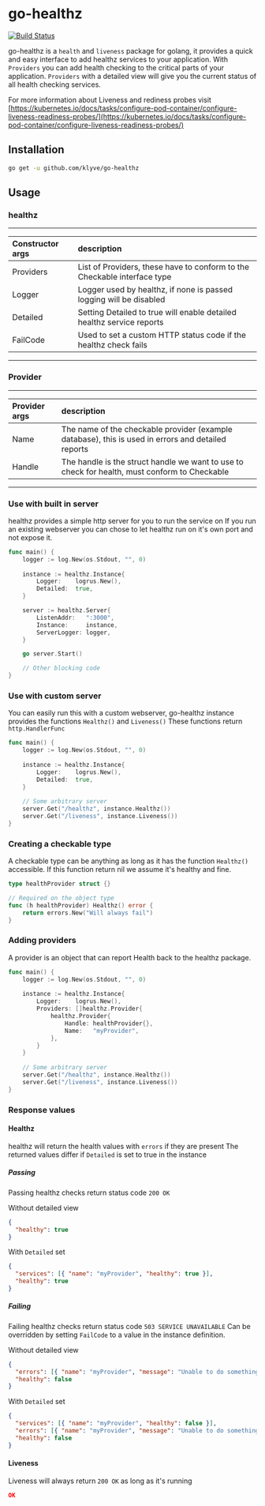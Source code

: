 # go-healthz
[![Build Status](https://travis-ci.org/klyve/go-healthz.svg?branch=master)](https://travis-ci.org/klyve/go-healthz)


go-healthz is a `health` and `liveness` package for golang, 
it provides a quick and easy interface to add healthz services to your application.
With `Providers` you can add health checking to the critical parts of your application.
`Providers` with a detailed view will give you the current status of all health checking services.

For more information about Liveness and rediness probes visit
[https://kubernetes.io/docs/tasks/configure-pod-container/configure-liveness-readiness-probes/](https://kubernetes.io/docs/tasks/configure-pod-container/configure-liveness-readiness-probes/)


## Installation 

```sh
go get -u github.com/klyve/go-healthz
```

## Usage

### healthz 
-----------------------------------------------------------------------------------------------------------
| Constructor args      | description                                                                     |
|:----------------------|:---------------------------------------------------------------------------------
| Providers             | List of Providers, these have to conform to the Checkable interface type        |
| Logger                | Logger used by healthz, if none is passed logging will be disabled              |
| Detailed              | Setting Detailed to true will enable detailed healthz service reports           |
| FailCode              | Used to set a custom HTTP status code if the healthz check fails                |
-----------------------------------------------------------------------------------------------------------

### Provider
--------------------------------------------------------------------------------------------------------------------------------------
| Provider args         | description                                                                                                |
|:----------------------|:------------------------------------------------------------------------------------------------------------
| Name                  | The name of the checkable provider (example database), this is used in errors and detailed reports         |
| Handle                | The handle is the struct handle we want to use to check for health, must conform to Checkable              |
--------------------------------------------------------------------------------------------------------------------------------------


### Use with built in server
healthz provides a simple http server for you to run the service on
If you run an existing webserver you can chose to let healthz run on it's own port and not expose it.
```go
func main() {
    logger := log.New(os.Stdout, "", 0)
    
	instance := healthz.Instance{
		Logger:    logrus.New(),
		Detailed:  true,
	}

	server := healthz.Server{
		ListenAddr:   ":3000",
		Instance:     instance,
		ServerLogger: logger,
	}

    go server.Start()

    // Other blocking code 
}
```

### Use with custom server
You can easily run this with a custom webserver,
go-healthz instance provides the functions `Healthz()` and `Liveness()`
These functions return `http.HandlerFunc`
```go
func main() {
    logger := log.New(os.Stdout, "", 0)
    
	instance := healthz.Instance{
		Logger:    logrus.New(),
		Detailed:  true,
    }
    
    // Some arbitrary server
    server.Get("/healthz", instance.Healthz())
    server.Get("/liveness", instance.Liveness())
}
```

### Creating a checkable type
A checkable type can be anything as long as it has the function `Healthz()` accessible.
If this function return nil we assume it's healthy and fine. 

```go
type healthProvider struct {}

// Required on the object type
func (h healthProvider) Healthz() error {
    return errors.New("Will always fail")
}
```

### Adding providers
A provider is an object that can report Health back to the healthz package.

```go
func main() {
    logger := log.New(os.Stdout, "", 0)
    
	instance := healthz.Instance{
        Logger:    logrus.New(),
        Providers: []healthz.Provider{
	        healthz.Provider{
		        Handle: healthProvider{},
		        Name:   "myProvider",
	        },
        }
    }
    
    // Some arbitrary server
    server.Get("/healthz", instance.Healthz())
    server.Get("/liveness", instance.Liveness())
}
```


### Response values

#### Healthz
healthz will return the health values with `errors` if they are present
The returned values differ if `Detailed` is set to true in the instance

##### Passing

Passing healthz checks return status code `200 OK`

Without detailed view
```json
{
  "healthy": true
}
```

With `Detailed` set 
```json
{
  "services": [{ "name": "myProvider", "healthy": true }],
  "healthy": true
}
```

##### Failing

Failing healthz checks return status code `503 SERVICE UNAVAILABLE`
Can be overridden by setting `FailCode` to a value in the instance definition.

Without detailed view
```json
{
  "errors": [{ "name": "myProvider", "message": "Unable to do something" }],
  "healthy": false
}
```
With `Detailed` set 
```json
{
  "services": [{ "name": "myProvider", "healthy": false }],
  "errors": [{ "name": "myProvider", "message": "Unable to do something" }],
  "healthy": false
}
```

#### Liveness

Liveness will always return `200 OK` as long as it's running
```json
OK
```